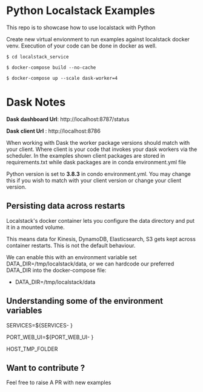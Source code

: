 # Python Localstack Examples

This repo is to showcase how to use localstack with Python


Create new virtual envionment to run examples against 
localstack docker venv. Execution of your code can be 
done in docker as well.

```
$ cd localstack_service

$ docker-compose build --no-cache 

$ docker-compose up --scale dask-worker=4
```

# Dask Notes

**Dask dashboard Url**: http://localhost:8787/status

**Dask client Url**   : http://localhost:8786

When working with Dask the worker package versions should match with your 
client. Where client is your code that invokes your dask workers via the scheduler. In the examples shown 
client packages are stored in requirements.txt while dask packages 
are in conda environment.yml file

Python version is set to **3.8.3** in condo environment.yml. You may change
this if you wish to match with your client version or change your client version.



## Persisting data across restarts
Localstack's docker container lets you configure the data directory and put it in a mounted volume.

This means data for Kinesis, DynamoDB, Elasticsearch, S3 gets kept across container restarts. This is not the default behaviour.

We can enable this with an environment variable set DATA_DIR=/tmp/localstack/data, or we can hardcode our preferred DATA_DIR into the docker-compose file:

- DATA_DIR=/tmp/localstack/data


## Understanding some of the environment variables 

SERVICES=${SERVICES- }

PORT_WEB_UI=${PORT_WEB_UI- }
 
HOST_TMP_FOLDER

## Want to contribute ?

Feel free to raise A PR with new examples
